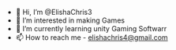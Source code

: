 - 👋 Hi, I’m @ElishaChris3
- 👀 I’m interested in making Games 
- 🌱 I’m currently learning unity Gaming Softwarr
- 📫 How to reach me - elishachris4@gmail.com
